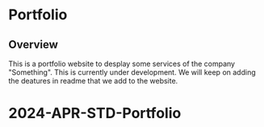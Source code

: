 # Portfolio

## Overview
This is a portfolio website to desplay some services of the company "Something". This is currently under development. We will keep on adding the deatures in readme that we add to the website.
# 2024-APR-STD-Portfolio

